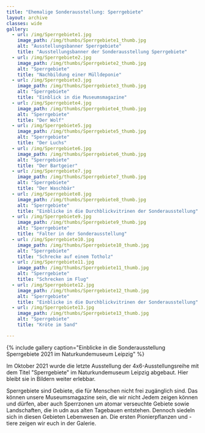 ```yaml
---
title: "Ehemalige Sonderausstellung: Sperrgebiete"
layout: archive
classes: wide
gallery:
  - url: /img/Sperrgebiete1.jpg
    image_path: /img/thumbs/Sperrgebiete1_thumb.jpg
    alt: "Ausstellungsbanner Sperrgebiete"
    title: "Ausstellungsbanner der Sonderausstellung Sperrgebiete"
  - url: /img/Sperrgebiete2.jpg
    image_path: /img/thumbs/Sperrgebiete2_thumb.jpg
    alt: "Sperrgebiete"
    title: "Nachbildung einer Mülldeponie"
  - url: /img/Sperrgebiete3.jpg
    image_path: /img/thumbs/Sperrgebiete3_thumb.jpg
    alt: "Sperrgebiete"
    title: "Einblick in die Museumsmagazine"
  - url: /img/Sperrgebiete4.jpg
    image_path: /img/thumbs/Sperrgebiete4_thumb.jpg
    alt: "Sperrgebiete"
    title: "Der Wolf"
  - url: /img/Sperrgebiete5.jpg
    image_path: /img/thumbs/Sperrgebiete5_thumb.jpg
    alt: "Sperrgebiete"
    title: "Der Luchs"
  - url: /img/Sperrgebiete6.jpg
    image_path: /img/thumbs/Sperrgebiete6_thumb.jpg
    alt: "Sperrgebiete"
    title: "Der Bartgeier" 
  - url: /img/Sperrgebiete7.jpg
    image_path: /img/thumbs/Sperrgebiete7_thumb.jpg
    alt: "Sperrgebiete"
    title: "Der Waschbär"
  - url: /img/Sperrgebiete8.jpg
    image_path: /img/thumbs/Sperrgebiete8_thumb.jpg
    alt: "Sperrgebiete"
    title: "Einblicke in die Durchblickvitrinen der Sonderausstellung"
  - url: /img/Sperrgebiete9.jpg
    image_path: /img/thumbs/Sperrgebiete9_thumb.jpg
    alt: "Sperrgebiete"
    title: "Falter in der Sonderausstellung"
  - url: /img/Sperrgebiete10.jpg
    image_path: /img/thumbs/Sperrgebiete10_thumb.jpg
    alt: "Sperrgebiete"
    title: "Schrecke auf einem Totholz"
  - url: /img/Sperrgebiete11.jpg
    image_path: /img/thumbs/Sperrgebiete11_thumb.jpg
    alt: "Sperrgebiete"
    title: "Schrecken im Flug"
  - url: /img/Sperrgebiete12.jpg
    image_path: /img/thumbs/Sperrgebiete12_thumb.jpg
    alt: "Sperrgebiete"
    title: "Einblicke in die Durchblickvitrinen der Sonderausstellung"
  - url: /img/Sperrgebiete13.jpg
    image_path: /img/thumbs/Sperrgebiete13_thumb.jpg
    alt: "Sperrgebiete"
    title: "Kröte im Sand"

---
```


{% include gallery caption="Einblicke in die Sonderausstellung Sperrgebiete 2021 im Naturkundemuseum Leipzig" %}

Im Oktober 2021 wurde die letzte Ausstellung der 4x6-Ausstellungsreihe mit dem Titel "Sperrgebiete" im Naturkundemuseum Leipzig abgebaut. Hier bleibt sie in Bildern weiter erlebbar.

Sperrgebiete sind Gebiete, die für Menschen nicht frei zugänglich sind. Das können unsere Museumsmagazine sein, die wir nicht Jedem zeigen können und dürfen, aber auch Sperrzonen um atomar verseuchte Gebiete sowie Landschaften, die in udn aus alten Tagebauen entstehen. Dennoch siedeln sich in diesen Gebieten Lebenwesen an. Die ersten Pionierpflanzen und -tiere zeigen wir euch in der Galerie.
